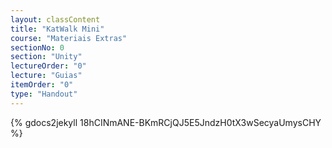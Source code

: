 ```yaml
---
layout: classContent
title: "KatWalk Mini"
course: "Materiais Extras"
sectionNo: 0
section: "Unity"
lectureOrder: "0"
lecture: "Guias"
itemOrder: "0"
type: "Handout"
---
```


{% gdocs2jekyll  18hCINmANE-BKmRCjQJ5E5JndzH0tX3wSecyaUmysCHY %}



